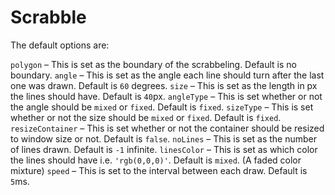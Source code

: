Scrabble
=====================
The default options are:

`polygon` – This is set as the boundary of the scrabbeling. Default is no boundary.
`angle` – This is set as the angle each line should turn after the last one was drawn. Default is `60` degrees.
`size` – This is set as the length in px the lines should have. Default is `40`px.
`angleType` – This is set whether or not the angle should be `mixed` or `fixed`. Default is `fixed`.
`sizeType` – This is set whether or not the size should be `mixed` or `fixed`. Default is `fixed`.
`resizeContainer` – This is set whether or not the container should be resized to window size or not. Default is `false`.
`noLines` – This is set as the number of lines drawn. Default is `-1` infinite.
`linesColor` – This is set as which color the lines should have i.e. `'rgb(0,0,0)'`. Default is `mixed`. (A faded color mixture)
`speed` – This is set to the interval between each draw. Default is `5`ms.
